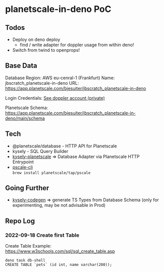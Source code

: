 # planetscale-in-deno PoC

## Todos

- Deploy on deno deploy
  - find / write adapter for doppler usage from within deno!
- Switch from twind to openprops!

## Base Data

Database Region: AWS eu-cenral-1 (Frankfurt)
Name: jbscratch_planetscale-in-deno
URL: https://app.planetscale.com/bjesuiter/jbscratch_planetscale-in-deno

Login Credentials: [See doppler account (private)](https://dashboard.doppler.com/workplace/f867183ebfa5d4d1e007/projects/planetscale-in-deno)

Planetscale Schema: https://app.planetscale.com/bjesuiter/jbscratch_planetscale-in-deno/main/schema

## Tech

- @planetscale/database - HTTP API for Planetscale
- kysely - SQL Query Builder
- [kysely-planetscale](https://github.com/depot/kysely-planetscale) => Database Adapter via Planetscale HTTP Entrypoint
- [pscale-cli](https://planetscale.com/docs/tutorials/connect-any-application)  
  `brew install planetscale/tap/pscale`

## Going Further

- [kysely-codegen](https://github.com/RobinBlomberg/kysely-codegen) => generate TS Types from Database Schema
  (only for experimenting, may be not advisable in Prod)

## Repo Log

### 2022-09-18 Create first Table

Create Table Example: https://www.w3schools.com/sql/sql_create_table.asp

```
deno task db-shell
CREATE TABLE `pets` (id int, name varchar(200));
```
